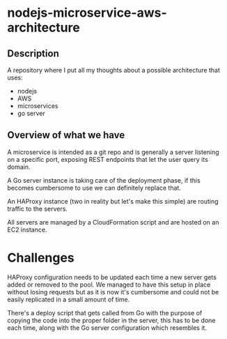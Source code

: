 # nodejs-microservice-aws-architecture


## Description

A repository where I put all my thoughts about a possible architecture that uses:

 * nodejs
 * AWS
 * microservices
 * go server

## Overview of what we have

A microservice is intended as a git repo and is generally a server listening on a specific port, exposing REST endpoints that let the user query its domain.

A Go server instance is taking care of the deployment phase, if this becomes cumbersome to use we can definitely replace that.

An HAProxy instance (two in reality but let's make this simple) are routing traffic to the servers.

All servers are managed by a CloudFormation script and are hosted on an EC2 instance.

# Challenges

HAProxy configuration needs to be updated each time a new server gets added or removed to the pool. We managed to have this setup in place without losing requests but as it is now it's cumbersome and could not be easily replicated in a small amount of time.

There's a deploy script that gets called from Go with the purpose of copying the code into the proper folder in the server, this has to be done each time, along with the Go server configuration which resembles it.

